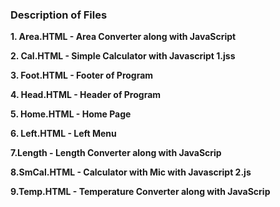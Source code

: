 ### Description of Files
**1. Area.HTML - Area Converter along with JavaScript**

**2. Cal.HTML - Simple Calculator with Javascript 1.jss**

**3. Foot.HTML - Footer of Program**

**4. Head.HTML - Header of Program**

**5. Home.HTML - Home Page**

**6. Left.HTML - Left Menu**

**7.Length - Length Converter along with JavaScrip**

**8.SmCal.HTML - Calculator with Mic with Javascript 2.js**

**9.Temp.HTML - Temperature Converter along with JavaScrip**
